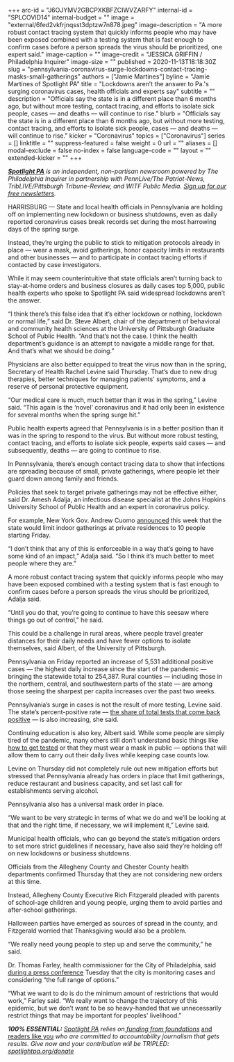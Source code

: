 +++
arc-id = "J6OJYMV2GBCPXKBFZCIWVZARFY"
internal-id = "SPLCOVID14"
internal-budget = ""
image = "external/6fed2vkfrjnqsst3dptzw7n878.jpeg"
image-description = "A more robust contact tracing system that quickly informs people who may have been exposed combined with a testing system that is fast enough to confirm cases before a person spreads the virus should be prioritized, one expert said."
image-caption = ""
image-credit = "JESSICA GRIFFIN / Philadelphia Inquirer"
image-size = ""
published = 2020-11-13T18:18:30Z
slug = "pennsylvania-coronavirus-surge-lockdowns-contact-tracing-masks-small-gatherings"
authors = ["Jamie Martines"]
byline = "Jamie Martines of Spotlight PA"
title = "Lockdowns aren’t the answer to Pa.'s surging coronavirus cases, health officials and experts say"
subtitle = ""
description = "Officials say the state is in a different place than 6 months ago, but without more testing, contact tracing, and efforts to isolate sick people, cases — and deaths — will continue to rise."
blurb = "Officials say the state is in a different place than 6 months ago, but without more testing, contact tracing, and efforts to isolate sick people, cases — and deaths — will continue to rise."
kicker = "Coronavirus"
topics = ["Coronavirus"]
series = []
linktitle = ""
suppress-featured = false
weight = 0
url = ""
aliases = []
modal-exclude = false
no-index = false
language-code = ""
layout = ""
extended-kicker = ""
+++

<a href="https://www.spotlightpa.org/"><i><b>Spotlight PA</b></i></a><i> is an independent, non-partisan newsroom powered by The Philadelphia Inquirer in partnership with PennLive/The Patriot-News, TribLIVE/Pittsburgh Tribune-Review, and WITF Public Media. </i><a href="https://www.spotlightpa.org/newsletters"><i>Sign up for our free newsletters</i></a><i>.</i>

HARRISBURG — State and local health officials in Pennsylvania are holding off on implementing new lockdown or business shutdowns, even as daily reported coronavirus cases break records set during the most harrowing days of the spring surge.

Instead, they’re urging the public to stick to mitigation protocols already in place — wear a mask, avoid gatherings, honor capacity limits in restaurants and other businesses — and to participate in contact tracing efforts if contacted by case investigators.

While it may seem counterintuitive that state officials aren’t turning back to stay-at-home orders and business closures as daily cases top 5,000, public health experts who spoke to Spotlight PA said widespread lockdowns aren’t the answer.

“I think there’s this false idea that it’s either lockdown or nothing, lockdown or normal life,” said Dr. Steve Albert, chair of the department of behavioral and community health sciences at the University of Pittsburgh Graduate School of Public Health. “And that’s not the case. I think the health department’s guidance is an attempt to navigate a middle range for that. And that’s what we should be doing.”

Physicians are also better equipped to treat the virus now than in the spring, Secretary of Health Rachel Levine said Thursday. That’s due to new drug therapies, better techniques for managing patients' symptoms, and a reserve of personal protective equipment.

<script src="https://www.spotlightpa.org/embed.js" async></script><div data-spl-embed-version="1" data-spl-src="https://www.spotlightpa.org/embeds/newsletter-covid/"></div>

“Our medical care is much, much better than it was in the spring,” Levine said. “This again is the ‘novel’ coronavirus and it had only been in existence for several months when the spring surge hit.”

Public health experts agreed that Pennsylvania is in a better position than it was in the spring to respond to the virus. But without more robust testing, contact tracing, and efforts to isolate sick people, experts said cases — and subsequently, deaths — are going to continue to rise.

In Pennsylvania, there’s enough contact tracing data to show that infections are spreading because of small, private gatherings, where people let their guard down among family and friends.

Policies that seek to target private gatherings may not be effective either, said Dr. Amesh Adalja, an infectious disease specialist at the Johns Hopkins University School of Public Health and an expert in coronavirus policy.

For example, New York Gov. Andrew Cuomo <a href="https://web.archive.org/20201111185647/https://twitter.com/NYGovCuomo/status/1326596760710602753">announced</a> this week that the state would limit indoor gatherings at private residences to 10 people starting Friday.

“I don’t think that any of this is enforceable in a way that’s going to have some kind of an impact,” Adalja said. “So I think it’s much better to meet people where they are.”

A more robust contact tracing system that quickly informs people who may have been exposed combined with a testing system that is fast enough to confirm cases before a person spreads the virus should be prioritized, Adalja said.

“Until you do that, you’re going to continue to have this seesaw where things go out of control,” he said.

This could be a challenge in rural areas, where people travel greater distances for their daily needs and have fewer options to isolate themselves, said Albert, of the University of Pittsburgh.

Pennsylvania on Friday reported an increase of 5,531 additional positive cases — the highest daily increase since the start of the pandemic — bringing the statewide total to 254,387. Rural counties — including those in the northern, central, and southwestern parts of the state — are among those seeing the sharpest per capita increases over the past two weeks.

Pennsylvania’s surge in cases is not the result of more testing, Levine said. The state’s percent-positive rate — <a href="https://www.spotlightpa.org/about/coronavirus-dashboard-faq/">the share of total tests that come back positive</a> — is also increasing, she said.

Continuing education is also key, Albert said. While some people are simply tired of the pandemic, many others still don’t understand basic things like <a href="https://web.archive.org/20200319051158/https://www.health.pa.gov/topics/disease/coronavirus/Pages/Symptoms-Testing.aspx" target=_blank>how to get tested</a> or that they must wear a mask in public — options that will allow them to carry out their daily lives while keeping case counts low.

Levine on Thursday did not completely rule out new mitigation efforts but stressed that Pennsylvania already has orders in place that limit gatherings, reduce restaurant and business capacity, and set last call for establishments serving alcohol.

Pennsylvania also has a universal mask order in place.

“We want to be very strategic in terms of what we do and we’ll be looking at that and the right time, if necessary, we will implement it,” Levine said.

Municipal health officials, who can go beyond the state’s mitigation orders to set more strict guidelines if necessary, have also said they’re holding off on new lockdowns or business shutdowns.

<script src="https://www.spotlightpa.org/embed.js" async></script><div data-spl-embed-version="1" data-spl-src="https://www.spotlightpa.org/embeds/donate/?teaser_text=Spotlight%20PA%20provides%20essential%2C%20public-service%20journalism%20thanks%20to%20its%20dedicated%20and%20passionate%20members.%20%3Cb%3EJoin%20today%20and%20we'll%20DOUBLE%20your%20gift.%3C%2Fb%3E&cta_text=YES%2C%20DOUBLE%20MY%20GIFT&eyebrow_text=BECOME%20A%20MEMBER"></div>

Officials from the Allegheny County and Chester County health departments confirmed Thursday that they are not considering new orders at this time.

Instead, Allegheny County Executive Rich Fitzgerald pleaded with parents of school-age children and young people, urging them to avoid parties and after-school gatherings.

Halloween parties have emerged as sources of spread in the county, and Fitzgerald worried that Thanksgiving would also be a problem.

“We really need young people to step up and serve the community,” he said.

Dr. Thomas Farley, health commissioner for the City of Philadelphia, said <a href="https://web.archive.org/20201111221922/https://www.youtube.com/watch?v=md1lPh2KtNA&feature=youtu.be">during a press conference</a> Tuesday that the city is monitoring cases and considering “the full range of options.”

“What we want to do is do the minimum amount of restrictions that would work,” Farley said. “We really want to change the trajectory of this epidemic, but we don’t want to be so heavy-handed that we unnecessarily restrict things that may be important for peoples' livelihood.”

<i><b>100% ESSENTIAL:</b></i><i> </i><a href="https://www.spotlightpa.org/"><i>Spotlight PA</i></a><i> relies on</i><a href="https://www.spotlightpa.org/support"><i> funding from foundations</i></a><i> </i><a href="https://www.spotlightpa.org/support">and readers like you</a><i> who are committed to accountability journalism that gets results. Give now and your contribution will be TRIPLED: </i><a href="https://www.spotlightpa.org/donate"><i>spotlightpa.org/donate</i></a>
